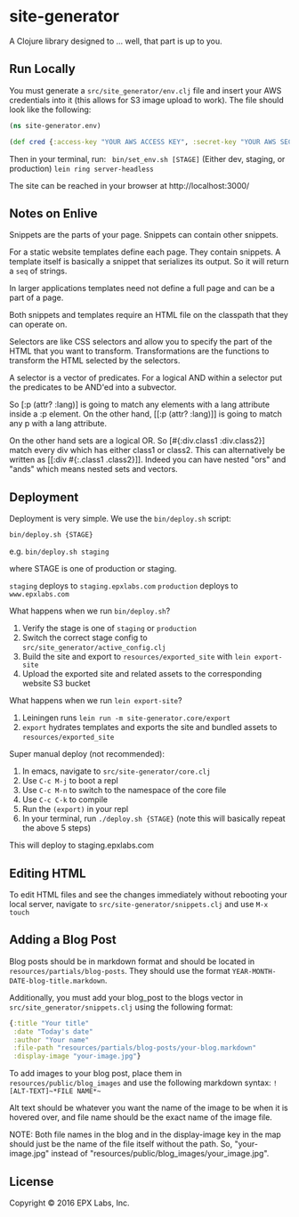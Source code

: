# site-generator

A Clojure library designed to ... well, that part is up to you.

## Run Locally

You must generate a `src/site_generator/env.clj` file and insert your AWS credentials into it (this allows for S3 image upload to work). The file should look like the following:

```clojure
(ns site-generator.env)

(def cred {:access-key "YOUR AWS ACCESS KEY", :secret-key "YOUR AWS SECRET KEY"})
```
Then in your terminal, run:
` bin/set_env.sh [STAGE]` (Either dev, staging, or production)
`lein ring server-headless`

The site can be reached in your browser at http://localhost:3000/

## Notes on Enlive

Snippets are the parts of your page. Snippets can contain other snippets.

For a static website templates define each page. They contain snippets. A template itself is basically a snippet that serializes its output. So it will return a `seq` of strings.

In larger applications templates need not define a full page and can be a part of a page.

Both snippets and templates require an HTML file on the classpath that they can operate on.

Selectors are like CSS selectors and allow you to specify the part of the HTML that you want to transform. Transformations are the functions to transform the HTML selected by the selectors.


A selector is a vector of predicates. For a logical AND within a selector put the predicates to be AND'ed into a subvector. 

So [:p (attr? :lang)] is going to match any elements with a lang attribute inside a :p element. On the other hand, [[:p (attr? :lang)]] is going to match any p with a lang attribute.

On the other hand sets are a logical OR. So [#{:div.class1 :div.class2}] match every div which has either class1 or class2. This can alternatively be written as [[:div #{:.class1 .class2}]]. Indeed you can have nested "ors" and "ands" which means nested sets and vectors.

## Deployment

Deployment is very simple. We use the `bin/deploy.sh` script:

```
bin/deploy.sh {STAGE}
```

e.g. `bin/deploy.sh staging`

where STAGE is one of production or staging.

`staging` deploys to `staging.epxlabs.com`
`production` deploys to `www.epxlabs.com`

What happens when we run `bin/deploy.sh`?

1. Verify the stage is one of `staging` or `production`
2. Switch the correct stage config to `src/site_generator/active_config.clj`
3. Build the site and export to `resources/exported_site` with `lein export-site`
4. Upload the exported site and related assets to the corresponding website S3 bucket

What happens when we run `lein export-site`?

1. Leiningen runs `lein run -m site-generator.core/export`
2. `export` hydrates templates and exports the site and bundled assets to `resources/exported_site`

Super manual deploy (not recommended):

1. In emacs, navigate to `src/site-generator/core.clj`
2. Use `C-c M-j` to boot a repl
3. Use `C-c M-n` to switch to the namespace of the core file
4. Use `C-c C-k` to compile
5. Run the `(export)` in your repl
6. In your terminal, run `./deploy.sh {STAGE}` (note this will basically repeat the above 5 steps)

This will deploy to staging.epxlabs.com

## Editing HTML

To edit HTML files and see the changes immediately without rebooting your local server, navigate to `src/site-generator/snippets.clj` and use `M-x touch`

## Adding a Blog Post

Blog posts should be in markdown format and should be located in `resources/partials/blog-posts`. They should use the format `YEAR-MONTH-DATE-blog-title.markdown`.


Additionally, you must add your blog_post to the blogs vector in `src/site_generator/snippets.clj` using the following format:

```clojure
{:title "Your title"
 :date "Today's date"
 :author "Your name"
 :file-path "resources/partials/blog-posts/your-blog.markdown"
 :display-image "your-image.jpg"}
```

To add images to your blog post, place them in `resources/public/blog_images` and use the following markdown syntax:
`![ALT-TEXT]~*FILE NAME*~`

Alt text should be whatever you want the name of the image to be when it is hovered over, and file name should be the exact name of the image file.

NOTE: Both file names in the blog and in the display-image key in the map should just be the name of the file itself without the path. So, "your-image.jpg" instead of "resources/public/blog_images/your_image.jpg".

## License

Copyright © 2016 EPX Labs, Inc.
